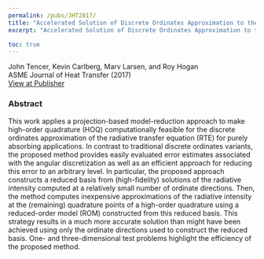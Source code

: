 ```yaml
---
permalink: /pubs/JHT2017/
title: "Accelerated Solution of Discrete Ordinates Approximation to the Boltzmann Transport Equation for a Gray Absorbing–Emitting Medium Via Model Reduction"
excerpt: "Accelerated Solution of Discrete Ordinates Approximation to the Boltzmann Transport Equation for a Gray Absorbing–Emitting Medium Via Model Reduction"

toc: true
---
```


John Tencer, Kevin Carlberg, Marv Larsen, and Roy Hogan  
ASME Journal of Heat Transfer (2017)  
[View at Publisher](https://asmedigitalcollection.asme.org/heattransfer/article/139/12/122701/375539/Accelerated-Solution-of-Discrete-Ordinates)  

### Abstract

This work applies a projection-based model-reduction approach to make high-order quadrature (HOQ) computationally feasible for the discrete ordinates approximation of the radiative transfer equation (RTE) for purely absorbing applications. In contrast to traditional discrete ordinates variants, the proposed method provides easily evaluated error estimates associated with the angular discretization as well as an efficient approach for reducing this error to an arbitrary level. In particular, the proposed approach constructs a reduced basis from (high-fidelity) solutions of the radiative intensity computed at a relatively small number of ordinate directions. Then, the method computes inexpensive approximations of the radiative intensity at the (remaining) quadrature points of a high-order quadrature using a reduced-order model (ROM) constructed from this reduced basis. This strategy results in a much more accurate solution than might have been achieved using only the ordinate directions used to construct the reduced basis. One- and three-dimensional test problems highlight the efficiency of the proposed method.